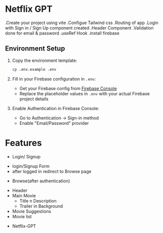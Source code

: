 # Netflix GPT

.Create your project using vite
.Configue Tailwind css 
.Routing of app
.Login with Sign in / Sign Up component created
.Header Component
.Validation done for email & password
.useRef Hook
.install firebase

## Environment Setup

1. Copy the environment template:
   ```bash
   cp .env.example .env
   ```

2. Fill in your Firebase configuration in `.env`:
   - Get your Firebase config from [Firebase Console](https://console.firebase.google.com/)
   - Replace the placeholder values in `.env` with your actual Firebase project details

3. Enable Authentication in Firebase Console:
   - Go to Authentication → Sign-in method
   - Enable "Email/Password" provider


# Features

* Login/ Signup
- login/Signup Form
- after logged in redirect to Browse page
* Browse(after authentication)
- Header
- Main Movie
    - Title n Description
    - Trailer in Background
- Movie Suggestions
- Movie list
* Netflix-GPT